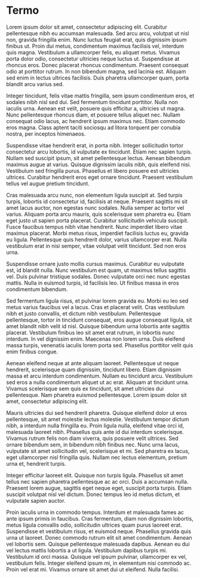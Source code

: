 <h1>Termo</h1>

Lorem ipsum dolor sit amet, consectetur adipiscing elit. Curabitur pellentesque nibh eu accumsan malesuada. Sed arcu arcu, volutpat ut nisl non, gravida fringilla enim. Nunc luctus feugiat erat, quis dignissim ipsum finibus ut. Proin dui metus, condimentum maximus facilisis vel, interdum quis magna. Vestibulum a ullamcorper felis, eu aliquet metus. Vivamus porta dolor odio, consectetur ultricies neque luctus ut. Suspendisse at rhoncus eros. Donec placerat rhoncus condimentum. Praesent consequat odio at porttitor rutrum. In non bibendum magna, sed lacinia est. Aliquam sed enim in lectus ultrices facilisis. Duis pharetra ullamcorper quam, porta blandit arcu varius sed.

Integer tincidunt, felis vitae mattis fringilla, sem ipsum condimentum eros, et sodales nibh nisl sed dui. Sed fermentum tincidunt porttitor. Nulla non iaculis urna. Aenean est velit, posuere quis efficitur a, ultricies ut magna. Nunc pellentesque rhoncus diam, et posuere tellus aliquet nec. Nullam consequat odio lacus, ac hendrerit ipsum maximus nec. Etiam commodo eros magna. Class aptent taciti sociosqu ad litora torquent per conubia nostra, per inceptos himenaeos.

Suspendisse vitae hendrerit erat, in porta nibh. Integer sollicitudin tortor consectetur arcu lobortis, id vulputate ex tincidunt. Etiam nec sapien turpis. Nullam sed suscipit ipsum, sit amet pellentesque lectus. Aenean bibendum maximus augue at varius. Quisque dignissim iaculis nibh, quis eleifend nisi. Vestibulum sed fringilla purus. Phasellus et libero posuere est ultricies ultrices. Curabitur hendrerit eros eget ornare tincidunt. Praesent vestibulum tellus vel augue pretium tincidunt.

Cras malesuada arcu nunc, non elementum ligula suscipit at. Sed turpis turpis, lobortis id consectetur id, facilisis at neque. Praesent sagittis mi sit amet lacus auctor, non egestas nunc sodales. Nulla semper ac tortor vel varius. Aliquam porta arcu mauris, quis scelerisque sem pharetra eu. Etiam eget justo ut sapien porta placerat. Curabitur sollicitudin vehicula suscipit. Fusce faucibus tempus nibh vitae hendrerit. Nunc imperdiet libero vitae maximus placerat. Morbi metus risus, imperdiet facilisis luctus eu, gravida eu ligula. Pellentesque quis hendrerit dolor, varius ullamcorper erat. Nulla vestibulum erat in nisi semper, vitae volutpat velit tincidunt. Sed non eros urna.

Suspendisse ornare justo mollis cursus maximus. Curabitur eu vulputate est, id blandit nulla. Nunc vestibulum est quam, ut maximus tellus sagittis vel. Duis pulvinar tristique sodales. Donec vulputate orci nec nunc egestas mattis. Nulla in euismod turpis, id facilisis leo. Ut finibus massa in eros condimentum bibendum.

Sed fermentum ligula risus, et pulvinar lorem gravida eu. Morbi eu leo sed metus varius faucibus vel a lacus. Cras et placerat velit. Cras vestibulum nibh et justo convallis, et dictum nibh vestibulum. Pellentesque pellentesque, tortor in tincidunt consequat, eros augue consequat ligula, sit amet blandit nibh velit id nisl. Quisque bibendum urna lobortis ante sagittis placerat. Vestibulum finibus leo sit amet erat rutrum, in lobortis nunc interdum. In vel dignissim enim. Maecenas non lorem urna. Duis eleifend massa turpis, venenatis iaculis lorem porta sed. Phasellus porttitor velit quis enim finibus congue.

Aenean eleifend neque at ante aliquam laoreet. Pellentesque ut neque hendrerit, scelerisque quam dignissim, tincidunt libero. Etiam dignissim massa et arcu interdum condimentum. Nullam eu tincidunt arcu. Vestibulum sed eros a nulla condimentum aliquet ut ac erat. Aliquam at tincidunt urna. Vivamus scelerisque sem quis ex tincidunt, sit amet ultricies dui pellentesque. Nam pharetra euismod pellentesque. Lorem ipsum dolor sit amet, consectetur adipiscing elit.

Mauris ultricies dui sed hendrerit pharetra. Quisque eleifend dolor ut eros pellentesque, sit amet molestie lectus molestie. Vestibulum tempor dictum nibh, a interdum nulla fringilla eu. Proin ligula nulla, eleifend vitae orci id, malesuada laoreet nibh. Phasellus quis ante id dui interdum scelerisque. Vivamus rutrum felis non diam viverra, quis posuere velit ultrices. Sed ornare bibendum sem, in bibendum nibh finibus nec. Nunc urna lacus, vulputate sit amet sollicitudin vel, scelerisque et mi. Sed pharetra ex lacus, eget ullamcorper nisl fringilla quis. Nullam nec lectus elementum, pretium urna et, hendrerit turpis.

Integer efficitur laoreet elit. Quisque non turpis ligula. Phasellus sit amet tellus nec sapien pharetra pellentesque ac ac orci. Duis a accumsan nulla. Praesent lorem augue, sagittis eget neque eget, suscipit porta turpis. Etiam suscipit volutpat nisl vel dictum. Donec tempus leo id metus dictum, et vulputate sapien auctor.

Proin iaculis urna in commodo tempus. Interdum et malesuada fames ac ante ipsum primis in faucibus. Cras fermentum, diam non dignissim lobortis, metus ligula convallis odio, sollicitudin ultrices quam purus laoreet erat. Suspendisse et vestibulum risus, et euismod neque. Phasellus gravida quis urna ut laoreet. Donec commodo rutrum elit sit amet condimentum. Aenean vel lobortis sem. Quisque pellentesque malesuada dapibus. Aenean eu dui vel lectus mattis lobortis a ut ligula. Vestibulum dapibus turpis mi. Vestibulum id orci massa. Quisque vel ipsum pulvinar, ullamcorper ex vel, vestibulum felis. Integer eleifend ipsum mi, in elementum nisi commodo ac. Proin vel erat mi. Vivamus ornare sit amet dui ut eleifend. Nulla facilisi.